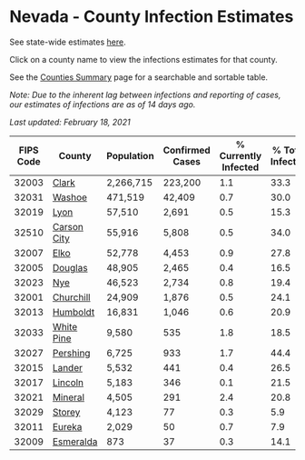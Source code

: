 # Nevada - County Infection Estimates

See state-wide estimates [here](/infections/us-nv).

Click on a county name to view the infections estimates for that county.

See the [Counties Summary](/infections/summary-counties) page for a searchable and sortable table.

*Note: Due to the inherent lag between infections and reporting of cases, our estimates of infections are as of 14 days ago.*

*Last updated: February 18, 2021*

|   FIPS Code |                     County |   Population |   Confirmed Cases |   % Currently Infected |   % Total Infected |
|-------------|----------------------------|--------------|-------------------|------------------------|--------------------|
|       32003 |             [Clark](clark) |    2,266,715 |           223,200 |                    1.1 |               33.3 |
|       32031 |           [Washoe](washoe) |      471,519 |            42,409 |                    0.7 |               30.0 |
|       32019 |               [Lyon](lyon) |       57,510 |             2,691 |                    0.5 |               15.3 |
|       32510 | [Carson City](carson-city) |       55,916 |             5,808 |                    0.5 |               34.0 |
|       32007 |               [Elko](elko) |       52,778 |             4,453 |                    0.9 |               27.8 |
|       32005 |         [Douglas](douglas) |       48,905 |             2,465 |                    0.4 |               16.5 |
|       32023 |                 [Nye](nye) |       46,523 |             2,734 |                    0.8 |               19.4 |
|       32001 |     [Churchill](churchill) |       24,909 |             1,876 |                    0.5 |               24.1 |
|       32013 |       [Humboldt](humboldt) |       16,831 |             1,046 |                    0.6 |               20.9 |
|       32033 |   [White Pine](white-pine) |        9,580 |               535 |                    1.8 |               18.5 |
|       32027 |       [Pershing](pershing) |        6,725 |               933 |                    1.7 |               44.4 |
|       32015 |           [Lander](lander) |        5,532 |               441 |                    0.4 |               26.5 |
|       32017 |         [Lincoln](lincoln) |        5,183 |               346 |                    0.1 |               21.5 |
|       32021 |         [Mineral](mineral) |        4,505 |               291 |                    2.4 |               20.8 |
|       32029 |           [Storey](storey) |        4,123 |                77 |                    0.3 |                5.9 |
|       32011 |           [Eureka](eureka) |        2,029 |                50 |                    0.7 |                7.9 |
|       32009 |     [Esmeralda](esmeralda) |          873 |                37 |                    0.3 |               14.1 |